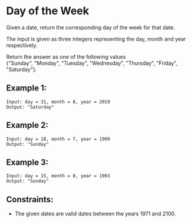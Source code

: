 # Day of the Week

Given a date, return the corresponding day of the week for that date.

The input is given as three integers representing the day, month and year  
respectively.

Return the answer as one of the following values  
{"Sunday", "Monday", "Tuesday", "Wednesday", "Thursday", "Friday", "Saturday"}.

 

## Example 1:

    Input: day = 31, month = 8, year = 2019
    Output: "Saturday"

## Example 2:

    Input: day = 18, month = 7, year = 1999
    Output: "Sunday"

## Example 3:

    Input: day = 15, month = 8, year = 1993
    Output: "Sunday"

 

## Constraints:

* The given dates are valid dates between the years 1971 and 2100.

